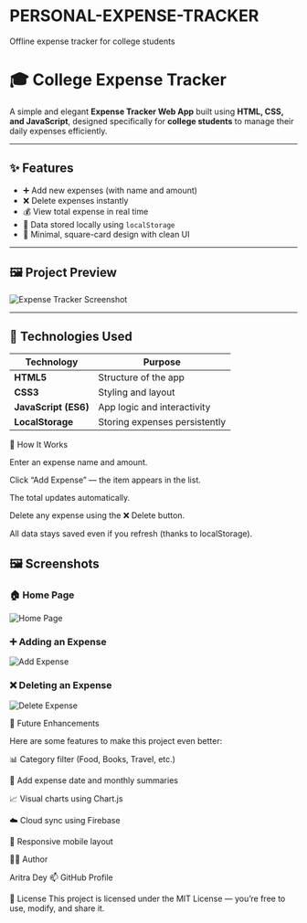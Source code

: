 # PERSONAL-EXPENSE-TRACKER
Offline expense tracker for college students

# 🎓 College Expense Tracker

A simple and elegant **Expense Tracker Web App** built using **HTML, CSS, and JavaScript**, designed specifically for **college students** to manage their daily expenses efficiently.

---

## ✨ Features

- ➕ Add new expenses (with name and amount)  
- ❌ Delete expenses instantly  
- 💰 View total expense in real time  
- 💾 Data stored locally using `localStorage`  
- 🧱 Minimal, square-card design with clean UI  
  

---

## 🖼️ Project Preview

![Expense Tracker Screenshot](<img width="778" height="318" alt="screenshot png" src="https://github.com/user-attachments/assets/6052d534-b52d-4a5d-a1b4-98a53c4635a9" />
)  


---

## 🧰 Technologies Used

| Technology | Purpose |
|-------------|----------|
| **HTML5** | Structure of the app |
| **CSS3** | Styling and layout |
| **JavaScript (ES6)** | App logic and interactivity |
| **LocalStorage** | Storing expenses persistently |



🧠 How It Works

Enter an expense name and amount.

Click “Add Expense” — the item appears in the list.

The total updates automatically.

Delete any expense using the ❌ Delete button.

All data stays saved even if you refresh (thanks to localStorage).

## 🖼️ Screenshots

### 🏠 Home Page
![Home Page](<img width="642" height="220" alt="Screenshot 2025-10-30 235929" src="https://github.com/user-attachments/assets/2249026a-bf2d-4e25-82e4-65381f649ff9" />
)

### ➕ Adding an Expense
![Add Expense](screenshots/add-expense.png)

### ❌ Deleting an Expense
![Delete Expense](screenshots/delete-expense.png)


🧩 Future Enhancements

Here are some features to  make this project even better:

📊 Category filter (Food, Books, Travel, etc.)

📅 Add expense date and monthly summaries

📈 Visual charts using Chart.js

☁️ Cloud sync using Firebase

📱 Responsive mobile layout

🧑‍💻 Author

Aritra Dey
📫 GitHub Profile

📜 License
This project is licensed under the MIT License — you’re free to use, modify, and share it.

